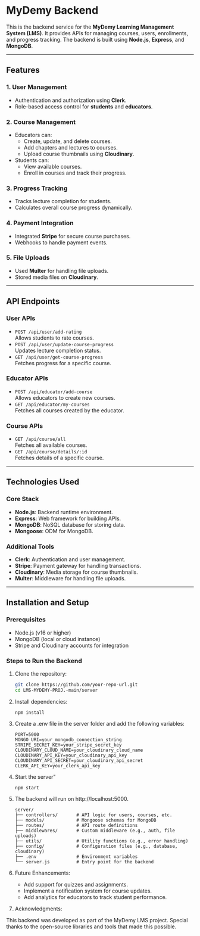 # MyDemy Backend

This is the backend service for the **MyDemy Learning Management System (LMS)**. It provides APIs for managing courses, users, enrollments, and progress tracking. The backend is built using **Node.js**, **Express**, and **MongoDB**.

---

## Features

### 1. **User Management**

- Authentication and authorization using **Clerk**.
- Role-based access control for **students** and **educators**.

### 2. **Course Management**

- Educators can:
  - Create, update, and delete courses.
  - Add chapters and lectures to courses.
  - Upload course thumbnails using **Cloudinary**.
- Students can:
  - View available courses.
  - Enroll in courses and track their progress.

### 3. **Progress Tracking**

- Tracks lecture completion for students.
- Calculates overall course progress dynamically.

### 4. **Payment Integration**

- Integrated **Stripe** for secure course purchases.
- Webhooks to handle payment events.

### 5. **File Uploads**

- Used **Multer** for handling file uploads.
- Stored media files on **Cloudinary**.

---

## API Endpoints

### **User APIs**

- `POST /api/user/add-rating`  
  Allows students to rate courses.
- `POST /api/user/update-course-progress`  
  Updates lecture completion status.
- `GET /api/user/get-course-progress`  
  Fetches progress for a specific course.

### **Educator APIs**

- `POST /api/educator/add-course`  
  Allows educators to create new courses.
- `GET /api/educator/my-courses`  
  Fetches all courses created by the educator.

### **Course APIs**

- `GET /api/course/all`  
  Fetches all available courses.
- `GET /api/course/details/:id`  
  Fetches details of a specific course.

---

## Technologies Used

### **Core Stack**

- **Node.js**: Backend runtime environment.
- **Express**: Web framework for building APIs.
- **MongoDB**: NoSQL database for storing data.
- **Mongoose**: ODM for MongoDB.

### **Additional Tools**

- **Clerk**: Authentication and user management.
- **Stripe**: Payment gateway for handling transactions.
- **Cloudinary**: Media storage for course thumbnails.
- **Multer**: Middleware for handling file uploads.

---

## Installation and Setup

### Prerequisites

- Node.js (v16 or higher)
- MongoDB (local or cloud instance)
- Stripe and Cloudinary accounts for integration

### Steps to Run the Backend

1. Clone the repository:
   ```bash
   git clone https://github.com/your-repo-url.git
   cd LMS-MYDEMY-PROJ.-main/server
   ```
2. Install dependencies:

   ```
   npm install
   ```

3. Create a .env file in the server folder and add the following variables:
   ```
   PORT=5000
   MONGO_URI=your_mongodb_connection_string
   STRIPE_SECRET_KEY=your_stripe_secret_key
   CLOUDINARY_CLOUD_NAME=your_cloudinary_cloud_name
   CLOUDINARY_API_KEY=your_cloudinary_api_key
   CLOUDINARY_API_SECRET=your_cloudinary_api_secret
   CLERK_API_KEY=your_clerk_api_key
   ```
4. Start the server"

   ```
   npm start
   ```
5. The backend will run on http://localhost:5000.

    ```Folder Structure
    server/
    ├── controllers/       # API logic for users, courses, etc.
    ├── models/            # Mongoose schemas for MongoDB
    ├── routes/            # API route definitions
    ├── middlewares/       # Custom middleware (e.g., auth, file uploads)
    ├── utils/             # Utility functions (e.g., error handling)
    ├── config/            # Configuration files (e.g., database, cloudinary)
    ├── .env               # Environment variables
    └── server.js          # Entry point for the backend
    ```

6. Future Enhancements:
    * Add support for quizzes and assignments.
    * Implement a notification system for course updates.
    * Add analytics for educators to track student performance.

7. Acknowledgments:

This backend was developed as part of the MyDemy LMS project. Special thanks to the open-source libraries and tools that made this possible.